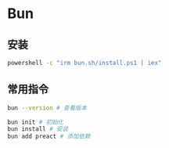 # Bun

## 安装

```bash
powershell -c "irm bun.sh/install.ps1 | iex"
```

## 常用指令

```bash
bun --version # 查看版本

bun init # 初始化
bun install # 安装
bun add preact # 添加依赖
```
